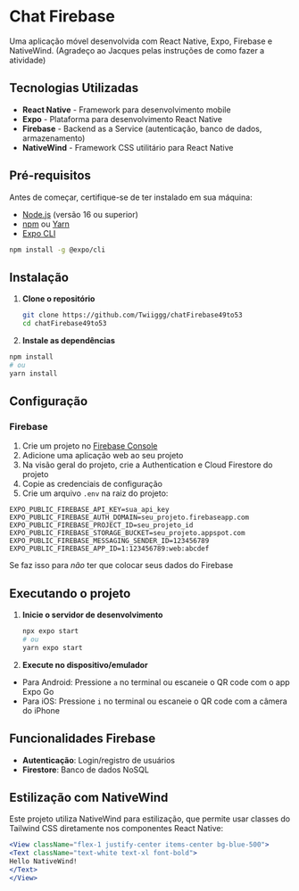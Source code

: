 # Chat Firebase

Uma aplicação móvel desenvolvida com React Native, Expo, Firebase e NativeWind.
(Agradeço ao Jacques pelas instruções de como fazer a atividade)

## Tecnologias Utilizadas

- **React Native** - Framework para desenvolvimento mobile
- **Expo** - Plataforma para desenvolvimento React Native
- **Firebase** - Backend as a Service (autenticação, banco de dados, armazenamento)
- **NativeWind** - Framework CSS utilitário para React Native

## Pré-requisitos

Antes de começar, certifique-se de ter instalado em sua máquina:

- [Node.js](https://nodejs.org/) (versão 16 ou superior)
- [npm](https://www.npmjs.com/) ou [Yarn](https://yarnpkg.com/)
- [Expo CLI](https://docs.expo.dev/get-started/installation/)

```bash
npm install -g @expo/cli
```

## Instalação

1. **Clone o repositório**

    ```bash
    git clone https://github.com/Twiiggg/chatFirebase49to53
    cd chatFirebase49to53
    ```

2. **Instale as dependências**

  ```bash
  npm install
  # ou
  yarn install
  ```

## Configuração

### Firebase

1. Crie um projeto no [Firebase Console](https://console.firebase.google.com/)
2. Adicione uma aplicação web ao seu projeto
3. Na visão geral do projeto, crie a Authentication e Cloud Firestore do projeto
4. Copie as credenciais de configuração
5. Crie um arquivo `.env` na raiz do projeto:

```env
EXPO_PUBLIC_FIREBASE_API_KEY=sua_api_key
EXPO_PUBLIC_FIREBASE_AUTH_DOMAIN=seu_projeto.firebaseapp.com
EXPO_PUBLIC_FIREBASE_PROJECT_ID=seu_projeto_id
EXPO_PUBLIC_FIREBASE_STORAGE_BUCKET=seu_projeto.appspot.com
EXPO_PUBLIC_FIREBASE_MESSAGING_SENDER_ID=123456789
EXPO_PUBLIC_FIREBASE_APP_ID=1:123456789:web:abcdef
```

Se faz isso para *não* ter que colocar seus dados do Firebase

## Executando o projeto

1. **Inicie o servidor de desenvolvimento**

    ```bash
    npx expo start
    # ou
    yarn expo start
    ```

2. **Execute no dispositivo/emulador**

- Para Android: Pressione `a` no terminal ou escaneie o QR code com o app Expo Go
- Para iOS: Pressione `i` no terminal ou escaneie o QR code com a câmera do iPhone

## Funcionalidades Firebase

- **Autenticação**: Login/registro de usuários
- **Firestore**: Banco de dados NoSQL

## Estilização com NativeWind

Este projeto utiliza NativeWind para estilização, que permite usar classes do Tailwind CSS diretamente nos componentes React Native:

```jsx
<View className="flex-1 justify-center items-center bg-blue-500">
<Text className="text-white text-xl font-bold">
Hello NativeWind!
</Text>
</View>
```
